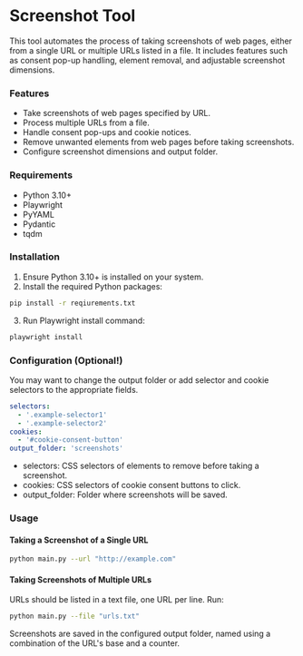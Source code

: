 # Screenshot Tool

This tool automates the process of taking screenshots of web pages, either from a single URL or multiple URLs listed in a file. It includes features such as consent pop-up handling, element removal, and adjustable screenshot dimensions.

### Features

- Take screenshots of web pages specified by URL.
- Process multiple URLs from a file.
- Handle consent pop-ups and cookie notices.
- Remove unwanted elements from web pages before taking screenshots.
- Configure screenshot dimensions and output folder.

### Requirements

- Python 3.10+
- Playwright
- PyYAML
- Pydantic
- tqdm

### Installation

1. Ensure Python 3.10+ is installed on your system.
2. Install the required Python packages:
```bash
pip install -r reqiurements.txt
```
3. Run Playwright install command:
```bash
playwright install
```
### Configuration (Optional!)

You may want to change the output folder or add selector and cookie selectors to the appropriate fields.

```yaml
selectors:
  - '.example-selector1'
  - '.example-selector2'
cookies:
  - '#cookie-consent-button'
output_folder: 'screenshots'
```

- selectors: CSS selectors of elements to remove before taking a screenshot.
- cookies: CSS selectors of cookie consent buttons to click.
- output_folder: Folder where screenshots will be saved.

### Usage

#### Taking a Screenshot of a Single URL
```bash
python main.py --url "http://example.com"
```
#### Taking Screenshots of Multiple URLs
URLs should be listed in a text file, one URL per line. Run:

```bash
python main.py --file "urls.txt"
```
Screenshots are saved in the configured output folder, named using a combination of the URL's base and a counter.

